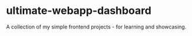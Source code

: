 # ultimate-webapp-dashboard
A collection of my simple frontend projects - for learning and showcasing.
